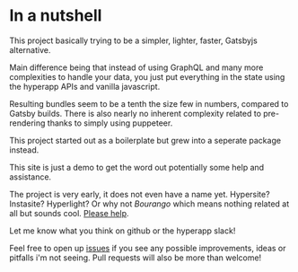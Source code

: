 
# In a nutshell

This project basically trying to be a simpler, lighter, faster, Gatsbyjs alternative.

Main difference being that instead of using GraphQL and many more complexities to handle your data, you just put everything in the state using the hyperapp APIs and vanilla javascript.

Resulting bundles seem to be a tenth the size few in numbers, compared to Gatsby builds. There is also nearly no inherent complexity related to pre-rendering thanks to simply using puppeteer.

This project started out as a boilerplate but grew into a seperate package instead.

This site is just a demo to get the word out potentially some help and assistance.

The project is very early, it does not even have a name yet. Hypersite? Instasite?  Hyperlight? Or why not *Bourango* which means nothing related at all but sounds cool. [Please help](https://github.com/loteoo/hyperapp-site-generator/issues/1).

Let me know what you think on github or the hyperapp slack!

Feel free to open up [issues](https://github.com/loteoo/hyperapp-site-generator/issues) if you see any possible improvements, ideas or pitfalls i'm not seeing. Pull requests will also be more than welcome!
